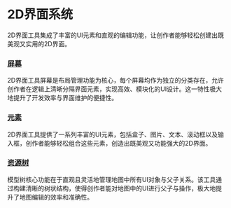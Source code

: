 # 2D界面系统

2D界面工具集成了丰富的UI元素和直观的编辑功能，让创作者能够轻松创建出既美观又实用的2D界面。

### [屏幕](/features/ui/screen)
   2D界面工具屏幕是布局管理功能为核心，每个屏幕均作为独立的分类存在，允许创作者在逻辑上清晰分隔界面元素，实现高效、模块化的UI设计。这一特性极大地提升了开发效率与界面维护的便捷性。

### [元素](/features/ui/element)
   2D界面工具提供了一系列丰富的UI元素，包括盒子、图片、文本、滚动框以及输入框，创作者能够轻松组合这些元素，创造出既美观又功能强大的2D界面。

### [资源树](/features/ui/tree)
   模型树核心功能在于直观且灵活地管理地图中所有UI对象与父子关系。该工具通过构建清晰的树状结构，使得创作者能对地图中的UI进行父子与操作，极大地提升了地图编辑的效率和准确性。